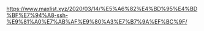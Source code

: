 https://www.maxlist.xyz/2020/03/14/%E5%A6%82%E4%BD%95%E4%BD%BF%E7%94%A8-ssh-%E9%81%A0%E7%AB%AF%E9%80%A3%E7%B7%9A%EF%BC%9F/
